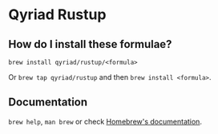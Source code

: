 # Qyriad Rustup

## How do I install these formulae?

`brew install qyriad/rustup/<formula>`

Or `brew tap qyriad/rustup` and then `brew install <formula>`.

## Documentation

`brew help`, `man brew` or check [Homebrew's documentation](https://docs.brew.sh).
